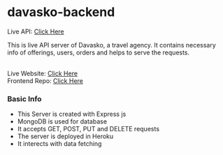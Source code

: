 # davasko-backend

Live API: <a href="https://api-davasko.onrender.com/">Click Here</a><br />

This is live API server of Davasko, a travel agency. It contains necessary info of offerings, users, orders and helps to serve the requests.<br /><br />

Live Website: <a href="https://davaskog.web.app/">Click Here</a><br />
Frontend Repo: <a href="https://github.com/h-zahar/davasko-reactjs-firebase">Click Here</a><br/>

### Basic Info
* This Server is created with Express js
* MongoDB is used for database
* It accepts GET, POST, PUT and DELETE requests
* The server is deployed in Heroku
* It interects with data fetching
